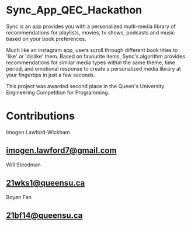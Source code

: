 # Sync_App_QEC_Hackathon
Sync is an app provides you with a personalized multi-media library of recommendations for playlists, movies, tv shows, podcasts and music based on your book preferences. 

Much like an instagram app, users scroll through different book titles to 'like' or 'dislike' them. Based on favourite items, Sync's algorithm provides recommendations for similar media types within the same theme, time period, and emotional response to create a personalized media library at your fingertips in just a few seconds.

This project was awarded second place in the Queen's University Engineering Competition for Programming.

# Contributions

Imogen Lawford-Wickham
 ## imogen.lawford7@gmail.com
 
 Will Steedman
 ## 21wks1@queensu.ca
 
 Boyan Fan
 ## 21bf14@queensu.ca
